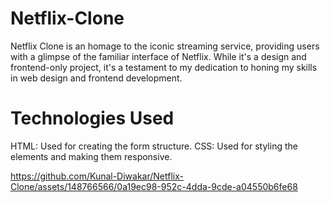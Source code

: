 # Netflix-Clone
Netflix Clone is an homage to the iconic streaming service, providing users with a glimpse of the familiar interface of Netflix. While it's a design and frontend-only project, it's a testament to my dedication to honing my skills in web design and frontend development.

# Technologies Used
HTML: Used for creating the form structure.
CSS: Used for styling the elements and making them responsive.

https://github.com/Kunal-Diwakar/Netflix-Clone/assets/148766566/0a19ec98-952c-4dda-9cde-a04550b6fe68


